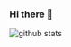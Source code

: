 ### Hi there 👋
![github stats](https://github-readme-stats.vercel.app/api?username=PDJazzHands&show_icons=true&line_height=30)
